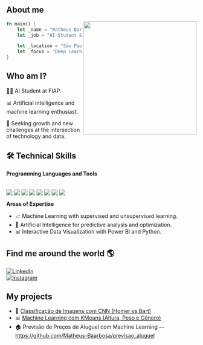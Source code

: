 ## About me

<img align="right" width="300" src="https://media.tenor.com/pT_eK7L76OEAAAAC/coding-computer-coding.gif" />

```rust
fn main() {
    let _name = "Matheus Barbosa";
    let _job = "AI Student & Developer in training";

    let _location = "São Paulo, Brazil";
    let _focus = "Deep Learning, Python, and AI projects";
}

```
## Who am I?

👨‍💻  AI Student at FIAP.  

📊  Artificial intelligence and machine learning enthusiast. 

🚀  Seeking growth and new challenges at the intersection of technology and data.


## 🛠️ Technical Skills  

**Programming Languages and Tools**  
<div style="display: inline_block"><br>
  <img align="center" src="https://img.shields.io/badge/Python-3776AB?style=for-the-badge&logo=python&logoColor=white">
  <img align="center" src="https://img.shields.io/badge/R-276DC3?style=for-the-badge&logo=r&logoColor=white">
  <img align="center" src="https://img.shields.io/badge/SQL-4479A1?style=for-the-badge&logo=postgresql&logoColor=white">
  <img align="center" src="https://img.shields.io/badge/SAS-FF6719?style=for-the-badge&logo=sas&logoColor=white">
  <img align="center" src="https://img.shields.io/badge/Power%20BI-F2C811?style=for-the-badge&logo=powerbi&logoColor=black">
  <img align="center" src="https://img.shields.io/badge/Scikit--Learn-F7931E?style=for-the-badge&logo=scikit-learn&logoColor=white">
  <img align="center" src="https://img.shields.io/badge/Matplotlib-11557C?style=for-the-badge&logo=plotly&logoColor=white">
  <img align="center" src="https://img.shields.io/badge/Pandas-150458?style=for-the-badge&logo=pandas&logoColor=white">
</div>

**Areas of Expertise**  
- 📈 Machine Learning with supervised and unsupervised learning.  
- 🧠 Artificial Intelligence for predictive analysis and optimization.  
- 📊 Interactive Data Visualization with Power BI and Python.



## Find me around the world 🌎

[![LinkedIn](https://img.shields.io/badge/LinkedIn-blue?style=for-the-badge&logo=linkedin&logoColor=white)](https://www.linkedin.com/in/matheus-barbosa-da-silva-6a068124a/)  
[![Instagram](https://img.shields.io/badge/Instagram-E4405F?style=for-the-badge&logo=instagram&logoColor=white)](https://www.instagram.com/mmatheus.barbosa)

## **My projects**
- 🧠 [Classificação de Imagens com CNN (Homer vs Bart)](https://github.com/Matheus-Baarbosa/classificacao-imagens-homer-bart)
- 📊 [Machine Learning com KMeans (Altura, Peso e Gênero)](https://github.com/Matheus-Baarbosa/machine-learning-kmeans)
- 🏠 Previsão de Preços de Aluguel com Machine Learning — https://github.com/Matheus-Baarbosa/previsao_aluguel






 

